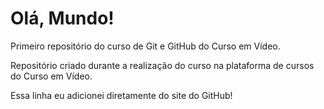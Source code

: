 # Olá, Mundo!
 Primeiro repositório do curso de Git e GitHub do Curso em Vídeo.

 Repositório criado durante a realização do curso na plataforma de cursos do Curso em Vídeo.
 
 Essa linha eu adicionei diretamente do site do GitHub!
